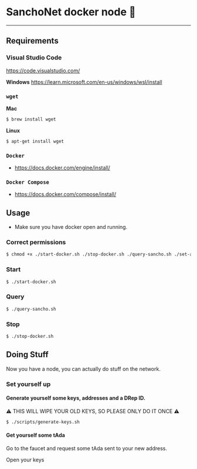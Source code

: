 
# SanchoNet docker node 🤠

---

## Requirements

### Visual Studio Code
https://code.visualstudio.com/

**Windows**
https://learn.microsoft.com/en-us/windows/wsl/install

### `wget`

**Mac**
```bash
$ brew install wget
```

**Linux**
```bash
$ apt-get install wget
```

### `Docker`
- https://docs.docker.com/engine/install/

### `Docker Compose`
- https://docs.docker.com/compose/install/

## Usage
- Make sure you have docker open and running.

### Correct permissions
```bash
$ chmod +x ./start-docker.sh ./stop-docker.sh ./query-sancho.sh ./set-alias.sh ./scripts/*
```

### Start
```bash
$ ./start-docker.sh
```

### Query
```bash
$ ./query-sancho.sh
```

### Stop
```bash
$ ./stop-docker.sh
```

## Doing Stuff

Now you have a node, you can actually do stuff on the network.

### Set yourself up

#### Generate yourself some keys, addresses and a DRep ID.

⚠️ THIS WILL WIPE YOUR OLD KEYS, SO PLEASE ONLY DO IT ONCE ⚠️

```bash
$ ./scripts/generate-keys.sh
```

#### Get yourself some tAda

Go to the faucet and request some tAda sent to your new address.

Open your keys

